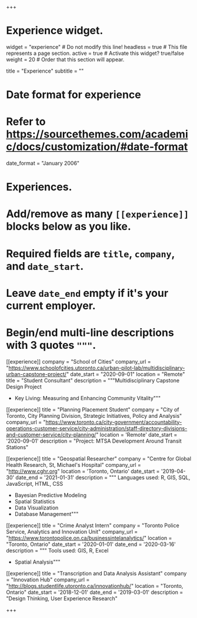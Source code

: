 +++
# Experience widget.
widget = "experience"  # Do not modify this line!
headless = true  # This file represents a page section.
active = true # Activate this widget? true/false
weight = 20  # Order that this section will appear.

title = "Experience"
subtitle = ""

# Date format for experience
#   Refer to https://sourcethemes.com/academic/docs/customization/#date-format
date_format = "January 2006"

# Experiences.
#   Add/remove as many `[[experience]]` blocks below as you like.
#   Required fields are `title`, `company`, and `date_start`.
#   Leave `date_end` empty if it's your current employer.
#   Begin/end multi-line descriptions with 3 quotes `"""`.

[[experience]]
  company = "School of Cities"
  company_url = "https://www.schoolofcities.utoronto.ca/urban-pilot-lab/multidisciplinary-urban-capstone-project/"
  date_start = "2020-09-01"
  location = "Remote"
  title = "Student Consultant"
  description = """Multidisciplinary Capstone Design Project  
  * Key Living: Measuring and Enhancing Community Vitality"""

[[experience]]
  title = "Planning Placement Student"
  company = "City of Toronto, City Planning Division, Strategic Initiatives, Policy and Analysis"
  company_url = "https://www.toronto.ca/city-government/accountability-operations-customer-service/city-administration/staff-directory-divisions-and-customer-service/city-planning/"
  location = 'Remote'
  date_start = '2020-09-01'
  description = "Project: MTSA Development Around Transit Stations"

[[experience]]
  title = "Geospatial Researcher"
  company = "Centre for Global Health Research, St, Michael's Hospital"
  company_url = "http://www.cghr.org"
  location = 'Toronto, Ontario'
  date_start = '2019-04-30'
  date_end = '2021-01-31'
  description = """ Languages used: R, GIS, SQL, JavaScript, HTML, CSS
  * Bayesian Predictive Modeling
  * Spatial Statistics
  * Data Visualization
  * Database Management"""

[[experience]]
  title = "Crime Analyst Intern"
  company = "Toronto Police Service, Analytics and Innovation Unit"
  company_url = "https://www.torontopolice.on.ca/businessintelanalytics/"
  location = "Toronto, Ontario"
  date_start = '2020-01-01'
  date_end = '2020-03-16'
  description = """ Tools used: GIS, R, Excel
  * Spatial Analysis"""

[[experience]]
  title = "Transcription and Data Analysis Assistant"
  company = "Innovation Hub"
  company_url = "http://blogs.studentlife.utoronto.ca/innovationhub/"
  location = "Toronto, Ontario"
  date_start = '2018-12-01'
  date_end = '2019-03-01'
  description = "Design Thinking, User Experience Research"

+++
